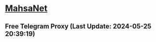 
# [MahsaNet](https://t.me/mahsa_net)
## Free Telegram Proxy (Last Update: 2024-05-25 20:39:19)

    
